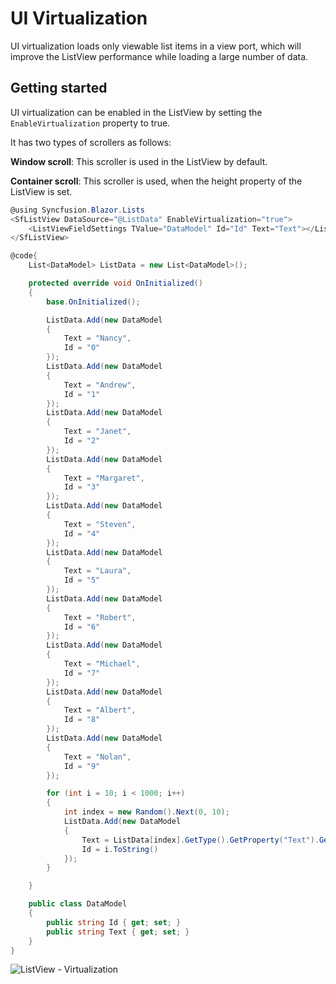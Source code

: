 # UI Virtualization

UI virtualization loads only viewable list items in a view port, which will improve the ListView performance while loading a large number of data.

## Getting started

UI virtualization can be enabled in the ListView by setting the `EnableVirtualization` property to true.

It has two types of scrollers as follows:

**Window scroll**: This scroller is used in the ListView by default.

**Container scroll**: This scroller is used, when the height property of the ListView is set.

```csharp
@using Syncfusion.Blazor.Lists
<SfListView DataSource="@ListData" EnableVirtualization="true">
    <ListViewFieldSettings TValue="DataModel" Id="Id" Text="Text"></ListViewFieldSettings>
</SfListView>

@code{
    List<DataModel> ListData = new List<DataModel>();

    protected override void OnInitialized()
    {
        base.OnInitialized();

        ListData.Add(new DataModel
        {
            Text = "Nancy",
            Id = "0"
        });
        ListData.Add(new DataModel
        {
            Text = "Andrew",
            Id = "1"
        });
        ListData.Add(new DataModel
        {
            Text = "Janet",
            Id = "2"
        });
        ListData.Add(new DataModel
        {
            Text = "Margaret",
            Id = "3"
        });
        ListData.Add(new DataModel
        {
            Text = "Steven",
            Id = "4"
        });
        ListData.Add(new DataModel
        {
            Text = "Laura",
            Id = "5"
        });
        ListData.Add(new DataModel
        {
            Text = "Robert",
            Id = "6"
        });
        ListData.Add(new DataModel
        {
            Text = "Michael",
            Id = "7"
        });
        ListData.Add(new DataModel
        {
            Text = "Albert",
            Id = "8"
        });
        ListData.Add(new DataModel
        {
            Text = "Nolan",
            Id = "9"
        });

        for (int i = 10; i < 1000; i++)
        {
            int index = new Random().Next(0, 10);
            ListData.Add(new DataModel
            {
                Text = ListData[index].GetType().GetProperty("Text").GetValue(ListData[index], null).ToString(),
                Id = i.ToString()
            });
        }

    }

    public class DataModel
    {
        public string Id { get; set; }
        public string Text { get; set; }
    }
}
```

![ListView - Virtualization](./images/list/list-virtual.png)
